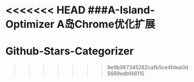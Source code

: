 <<<<<<< HEAD
###A-Island-Optimizer
A岛Chrome优化扩展
=======
# Github-Stars-Categorizer
>>>>>>> 9e9b987345282cafb5ce4fdea0d5689edbf48115
